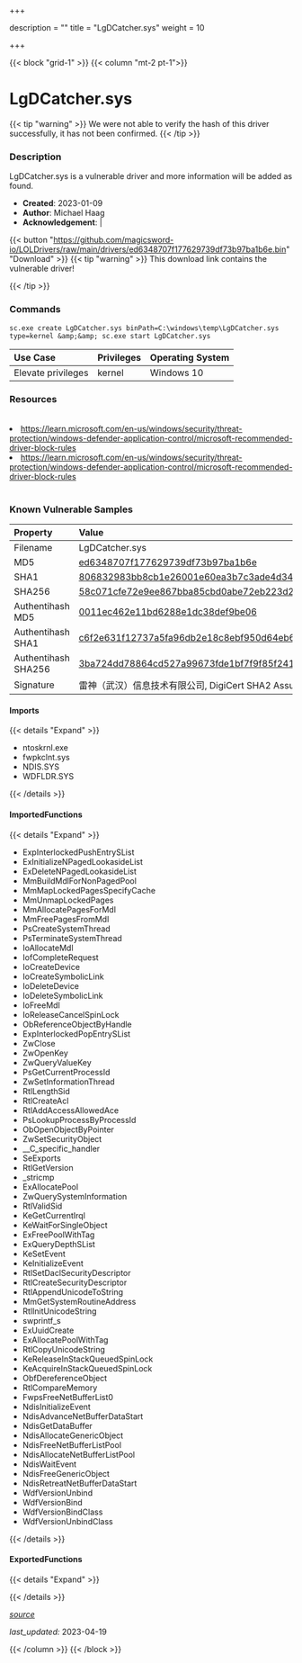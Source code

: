 +++

description = ""
title = "LgDCatcher.sys"
weight = 10

+++


{{< block "grid-1" >}}
{{< column "mt-2 pt-1">}}


# LgDCatcher.sys 


{{< tip "warning" >}}
We were not able to verify the hash of this driver successfully, it has not been confirmed.
{{< /tip >}}


### Description

LgDCatcher.sys is a vulnerable driver and more information will be added as found.

- **Created**: 2023-01-09
- **Author**: Michael Haag
- **Acknowledgement**:  | [](https://twitter.com/)

{{< button "https://github.com/magicsword-io/LOLDrivers/raw/main/drivers/ed6348707f177629739df73b97ba1b6e.bin" "Download" >}}
{{< tip "warning" >}}
This download link contains the vulnerable driver!

{{< /tip >}}

### Commands

```
sc.exe create LgDCatcher.sys binPath=C:\windows\temp\LgDCatcher.sys type=kernel &amp;&amp; sc.exe start LgDCatcher.sys
```

| Use Case | Privileges | Operating System | 
|:---- | ---- | ---- |
| Elevate privileges | kernel | Windows 10 |

### Resources
<br>
<li><a href=" https://learn.microsoft.com/en-us/windows/security/threat-protection/windows-defender-application-control/microsoft-recommended-driver-block-rules"> https://learn.microsoft.com/en-us/windows/security/threat-protection/windows-defender-application-control/microsoft-recommended-driver-block-rules</a></li>
<li><a href="https://learn.microsoft.com/en-us/windows/security/threat-protection/windows-defender-application-control/microsoft-recommended-driver-block-rules">https://learn.microsoft.com/en-us/windows/security/threat-protection/windows-defender-application-control/microsoft-recommended-driver-block-rules</a></li>
<br>

### Known Vulnerable Samples

| Property           | Value |
|:-------------------|:------|
| Filename           | LgDCatcher.sys |
| MD5                | [ed6348707f177629739df73b97ba1b6e](https://www.virustotal.com/gui/file/ed6348707f177629739df73b97ba1b6e) |
| SHA1               | [806832983bb8cb1e26001e60ea3b7c3ade4d3471](https://www.virustotal.com/gui/file/806832983bb8cb1e26001e60ea3b7c3ade4d3471) |
| SHA256             | [58c071cfe72e9ee867bba85cbd0abe72eb223d27978d6f0650d0103553839b59](https://www.virustotal.com/gui/file/58c071cfe72e9ee867bba85cbd0abe72eb223d27978d6f0650d0103553839b59) |
| Authentihash MD5   | [0011ec462e11bd6288e1dc38def9be06](https://www.virustotal.com/gui/search/authentihash%253A0011ec462e11bd6288e1dc38def9be06) |
| Authentihash SHA1  | [c6f2e631f12737a5fa96db2e18c8ebf950d64eb6](https://www.virustotal.com/gui/search/authentihash%253Ac6f2e631f12737a5fa96db2e18c8ebf950d64eb6) |
| Authentihash SHA256| [3ba724dd78864cd527a99673fde1bf7f9f85f2415c91708e7380fbe5e2c085dd](https://www.virustotal.com/gui/search/authentihash%253A3ba724dd78864cd527a99673fde1bf7f9f85f2415c91708e7380fbe5e2c085dd) |
| Signature         | 雷神（武汉）信息技术有限公司, DigiCert SHA2 Assured ID Code Signing CA, DigiCert   |


#### Imports
{{< details "Expand" >}}
* ntoskrnl.exe
* fwpkclnt.sys
* NDIS.SYS
* WDFLDR.SYS

{{< /details >}}
#### ImportedFunctions
{{< details "Expand" >}}
* ExpInterlockedPushEntrySList
* ExInitializeNPagedLookasideList
* ExDeleteNPagedLookasideList
* MmBuildMdlForNonPagedPool
* MmMapLockedPagesSpecifyCache
* MmUnmapLockedPages
* MmAllocatePagesForMdl
* MmFreePagesFromMdl
* PsCreateSystemThread
* PsTerminateSystemThread
* IoAllocateMdl
* IofCompleteRequest
* IoCreateDevice
* IoCreateSymbolicLink
* IoDeleteDevice
* IoDeleteSymbolicLink
* IoFreeMdl
* IoReleaseCancelSpinLock
* ObReferenceObjectByHandle
* ExpInterlockedPopEntrySList
* ZwClose
* ZwOpenKey
* ZwQueryValueKey
* PsGetCurrentProcessId
* ZwSetInformationThread
* RtlLengthSid
* RtlCreateAcl
* RtlAddAccessAllowedAce
* PsLookupProcessByProcessId
* ObOpenObjectByPointer
* ZwSetSecurityObject
* __C_specific_handler
* SeExports
* RtlGetVersion
* _stricmp
* ExAllocatePool
* ZwQuerySystemInformation
* RtlValidSid
* KeGetCurrentIrql
* KeWaitForSingleObject
* ExFreePoolWithTag
* ExQueryDepthSList
* KeSetEvent
* KeInitializeEvent
* RtlSetDaclSecurityDescriptor
* RtlCreateSecurityDescriptor
* RtlAppendUnicodeToString
* MmGetSystemRoutineAddress
* RtlInitUnicodeString
* swprintf_s
* ExUuidCreate
* ExAllocatePoolWithTag
* RtlCopyUnicodeString
* KeReleaseInStackQueuedSpinLock
* KeAcquireInStackQueuedSpinLock
* ObfDereferenceObject
* RtlCompareMemory
* FwpsFreeNetBufferList0
* NdisInitializeEvent
* NdisAdvanceNetBufferDataStart
* NdisGetDataBuffer
* NdisAllocateGenericObject
* NdisFreeNetBufferListPool
* NdisAllocateNetBufferListPool
* NdisWaitEvent
* NdisFreeGenericObject
* NdisRetreatNetBufferDataStart
* WdfVersionUnbind
* WdfVersionBind
* WdfVersionBindClass
* WdfVersionUnbindClass

{{< /details >}}
#### ExportedFunctions
{{< details "Expand" >}}

{{< /details >}}


[*source*](https://github.com/magicsword-io/LOLDrivers/tree/main/yaml/lgdcatcher.yaml)

*last_updated:* 2023-04-19








{{< /column >}}
{{< /block >}}
